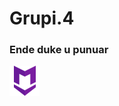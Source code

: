 # Grupi.4
### Ende duke u punuar

![alt text][logo]

[logo]: https://github.com/adam-p/markdown-here/raw/master/src/common/images/icon48.png "Logo Title Text 2"
